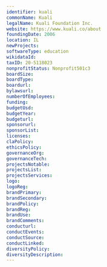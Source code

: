 ```yaml
---
identifier: kuali
commonName: Kuali
legalName: Kuali Foundation Inc.
website: https://www.kuali.co/about
foundingDate: 2006
location: IL
newProjects:
softwareType: education
wikidataId: 
taxID: 20-5118023
nonprofitStatus: Nonprofit501c3
boardSize:
boardType:
boardurl:
bylawsurl:
numberOfEmployees:
funding:
budgetUsd:
budgetYear:
budgeturl:
sponsorurl:
sponsorList:
licenses:
claPolicy:
ethicsPolicy:
governanceOrg:
governanceTech:
projectsNotable:
projectsList:
projectsServices:
logo:
logoReg:
brandPrimary:
brandSecondary:
brandPolicy:
brandReg:
brandUse:
brandComments:
conducturl:
conductEvents:
conductSource:
conductLinked:
diversityPolicy:
diversityDescription:
---
```


